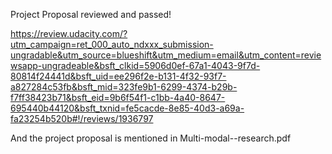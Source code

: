 Project Proposal reviewed and passed!

https://review.udacity.com/?utm_campaign=ret_000_auto_ndxxx_submission-ungradable&utm_source=blueshift&utm_medium=email&utm_content=reviewsapp-ungradeable&bsft_clkid=5906d0ef-67a1-4043-9f7d-80814f24441d&bsft_uid=ee296f2e-b131-4f32-93f7-a827284c53fb&bsft_mid=323fe9b1-6299-4374-b29b-f7ff38423b71&bsft_eid=9b6f54f1-c1bb-4a40-8647-695440b44120&bsft_txnid=fe5cacde-8e85-40d3-a69a-fa23254b520b#!/reviews/1936797

And the project proposal is mentioned in Multi-modal--research.pdf
